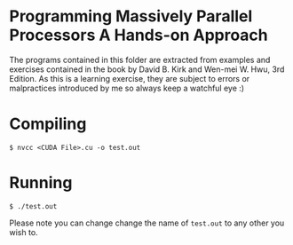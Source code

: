 # Programming Massively Parallel Processors A Hands-on Approach

The programs contained in this folder are extracted from examples and exercises contained in the book by David B. Kirk and Wen-mei W. Hwu, 3rd Edition. As this is a learning exercise, they are subject to errors or malpractices introduced by me so always keep a watchful eye :)

# Compiling 
``` $ nvcc <CUDA File>.cu -o test.out ```

# Running
``` $ ./test.out ```

Please note you can change change the name of `test.out` to any other you wish to.